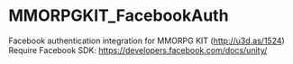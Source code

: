 # MMORPGKIT_FacebookAuth
Facebook authentication integration for MMORPG KIT (http://u3d.as/1524)
Require Facebook SDK: https://developers.facebook.com/docs/unity/
